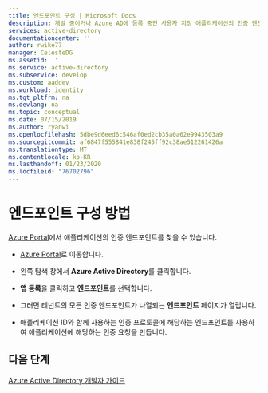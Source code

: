 ```yaml
---
title: 엔드포인트 구성 | Microsoft Docs
description: 개발 중이거나 Azure AD에 등록 중인 사용자 지정 애플리케이션의 인증 엔드포인트를 찾는 방법입니다.
services: active-directory
documentationcenter: ''
author: rwike77
manager: CelesteDG
ms.assetid: ''
ms.service: active-directory
ms.subservice: develop
ms.custom: aaddev
ms.workload: identity
ms.tgt_pltfrm: na
ms.devlang: na
ms.topic: conceptual
ms.date: 07/15/2019
ms.author: ryanwi
ms.openlocfilehash: 5dbe9d6eed6c546af0ed2cb35a0a62e9943503a9
ms.sourcegitcommit: af6847f555841e838f245ff92c38ae512261426a
ms.translationtype: MT
ms.contentlocale: ko-KR
ms.lasthandoff: 01/23/2020
ms.locfileid: "76702796"
---
```

# <a name="how-to-configure-endpoints"></a>엔드포인트 구성 방법

[Azure Portal](https://portal.azure.com)에서 애플리케이션의 인증 엔드포인트를 찾을 수 있습니다.

-   [Azure Portal](https://portal.azure.com)로 이동합니다.

-   왼쪽 탐색 창에서 **Azure Active Directory**를 클릭합니다.

-   **앱 등록**을 클릭하고 **엔드포인트**를 선택합니다.

-   그러면 테넌트의 모든 인증 엔드포인트가 나열되는 **엔드포인트** 페이지가 열립니다.

-   애플리케이션 ID와 함께 사용하는 인증 프로토콜에 해당하는 엔드포인트를 사용하여 애플리케이션에 해당하는 인증 요청을 만듭니다.

## <a name="next-steps"></a>다음 단계
[Azure Active Directory 개발자 가이드](https://docs.microsoft.com/azure/active-directory/develop/active-directory-developers-guide)
